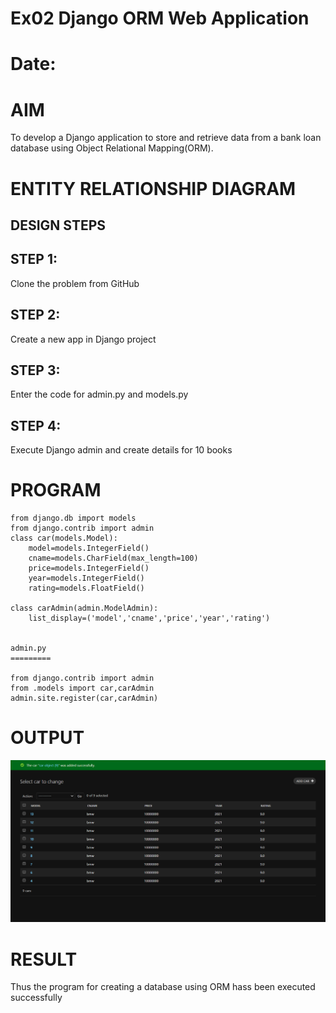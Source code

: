 # Ex02 Django ORM Web Application
# Date:
# AIM
To develop a Django application to store and retrieve data from a bank loan database using Object Relational Mapping(ORM).

# ENTITY RELATIONSHIP DIAGRAM
## DESIGN STEPS
## STEP 1:
Clone the problem from GitHub

## STEP 2:
Create a new app in Django project

## STEP 3:
Enter the code for admin.py and models.py

## STEP 4:
Execute Django admin and create details for 10 books

# PROGRAM
```
from django.db import models
from django.contrib import admin
class car(models.Model):
    model=models.IntegerField()
    cname=models.CharField(max_length=100)
    price=models.IntegerField()
    year=models.IntegerField()
    rating=models.FloatField()

class carAdmin(admin.ModelAdmin):
    list_display=('model','cname','price','year','rating')


admin.py
=========

from django.contrib import admin
from .models import car,carAdmin
admin.site.register(car,carAdmin)
```
# OUTPUT
![alt text](<Screenshot 2025-09-21 102150.png>)


# RESULT
Thus the program for creating a database using ORM hass been executed successfully
